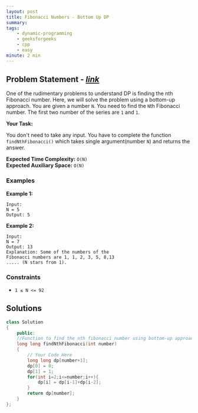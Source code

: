```yaml
---
layout: post
title: Fibonacci Numbers - Bottom Up DP                      
summary:
tags:
    - dynamic-programming
    - geeksforgeeks
    - cpp
    - easy
minute: 2 min
---
```


## Problem Statement - [*link*](https://practice.geeksforgeeks.org/batch-problems/fibonacci-numbers-bottom-up-dp/0/?track=DSASP-DP&batchId=154)  

One of the rudimentary problems to understand DP is finding the nth Fibonacci number. Here, we will solve the problem using a bottom-up approach.
You are given a number `N`. You need to find the `N`th Fibonacci number. The first two number of the series are `1` and `1`.

**Your Task:** 

You don't need to take any input. You have to complete the function `findNthFibonacci()` which takes single argument(number `N`) and returns the answer.


**Expected Time Complexity:** `O(N)`              
**Expected Auxiliary Space:** `O(N)`



### Examples

**Example 1:**   
```
Input:
N = 5
Output: 5
```

**Example 2:**   
```
Input:
N = 7
Output: 13
Explanation: Some of the numbers of the
Fibonacci numbers are 1, 1, 2, 3, 5, 8,13
..... (N stars from 1).
```

### Constraints

+ `1 ≤ N <= 92`


## Solutions

```cpp
class Solution
{
    public:
    //Function to find the nth fibonacci number using bottom-up approach.
    long long findNthFibonacci(int number)
    {
        // Your Code Here
        long long dp[number+1];
        dp[0] = 0;
        dp[1] = 1;
        for(int i=2;i<=number;i++){
            dp[i] = dp[i-1]+dp[i-2];
        }
        return dp[number];
    }
};
```

